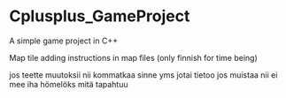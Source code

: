 # Cplusplus_GameProject
A simple game project in C++

Map tile adding instructions in map files (only finnish for time being)

jos teette muutoksii nii kommatkaa sinne yms jotai tietoo jos muistaa nii ei mee iha hömelöks mitä tapahtuu